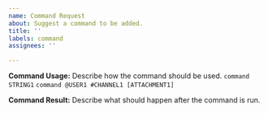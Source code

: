 ```yaml
---
name: Command Request
about: Suggest a command to be added.
title: ''
labels: command
assignees: ''

---
```


**Command Usage:**
Describe how the command should be used.
`command STRING1`
`command @USER1 #CHANNEL1 [ATTACHMENT1]`

**Command Result:**
Describe what should happen after the command is run.
